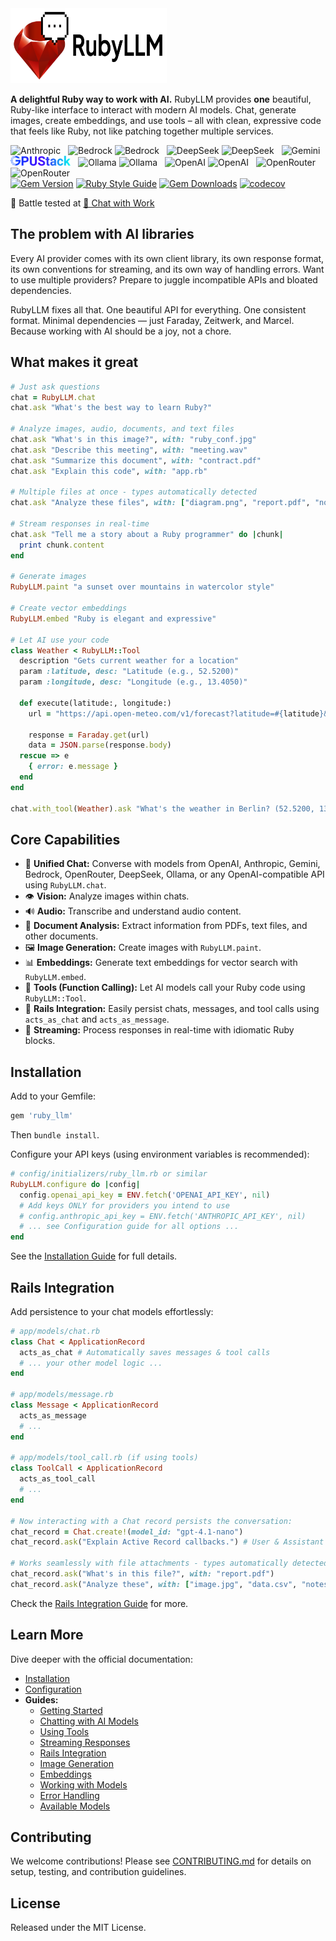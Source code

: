<img src="/docs/assets/images/logotype.svg" alt="RubyLLM" height="120" width="250">

**A delightful Ruby way to work with AI.** RubyLLM provides **one** beautiful, Ruby-like interface to interact with modern AI models. Chat, generate images, create embeddings, and use tools – all with clean, expressive code that feels like Ruby, not like patching together multiple services.

<div class="provider-icons">
  <img src="https://registry.npmmirror.com/@lobehub/icons-static-svg/latest/files/icons/anthropic-text.svg" alt="Anthropic" class="logo-small">
  &nbsp;
  <img src="https://registry.npmmirror.com/@lobehub/icons-static-svg/latest/files/icons/bedrock-color.svg" alt="Bedrock" class="logo-medium">
  <img src="https://registry.npmmirror.com/@lobehub/icons-static-svg/latest/files/icons/bedrock-text.svg" alt="Bedrock" class="logo-small">
  &nbsp;
  <img src="https://registry.npmmirror.com/@lobehub/icons-static-svg/latest/files/icons/deepseek-color.svg" alt="DeepSeek" class="logo-medium">
  <img src="https://registry.npmmirror.com/@lobehub/icons-static-svg/latest/files/icons/deepseek-text.svg" alt="DeepSeek" class="logo-small">
  &nbsp;
  <img src="https://registry.npmmirror.com/@lobehub/icons-static-svg/latest/files/icons/gemini-brand-color.svg" alt="Gemini" class="logo-large">
  <br>
  <img src="https://raw.githubusercontent.com/gpustack/gpustack/main/docs/assets/gpustack-logo.png" alt="GPUStack" class="logo-medium" height="16">
  &nbsp;
  <img src="https://registry.npmmirror.com/@lobehub/icons-static-svg/latest/files/icons/ollama.svg" alt="Ollama" class="logo-medium">
  <img src="https://registry.npmmirror.com/@lobehub/icons-static-svg/latest/files/icons/ollama-text.svg" alt="Ollama" class="logo-medium">
  &nbsp;
  <img src="https://registry.npmmirror.com/@lobehub/icons-static-svg/latest/files/icons/openai.svg" alt="OpenAI" class="logo-medium">
  <img src="https://registry.npmmirror.com/@lobehub/icons-static-svg/latest/files/icons/openai-text.svg" alt="OpenAI" class="logo-medium">
  &nbsp;
  <img src="https://registry.npmmirror.com/@lobehub/icons-static-svg/latest/files/icons/openrouter.svg" alt="OpenRouter" class="logo-medium">
  <img src="https://registry.npmmirror.com/@lobehub/icons-static-svg/latest/files/icons/openrouter-text.svg" alt="OpenRouter" class="logo-small">
  &nbsp;
</div>

<div class="badge-container">
  <a href="https://badge.fury.io/rb/ruby_llm"><img src="https://badge.fury.io/rb/ruby_llm.svg" alt="Gem Version" /></a>
  <a href="https://github.com/testdouble/standard"><img src="https://img.shields.io/badge/code_style-standard-brightgreen.svg" alt="Ruby Style Guide" /></a>
  <a href="https://rubygems.org/gems/ruby_llm"><img alt="Gem Downloads" src="https://img.shields.io/gem/dt/ruby_llm"></a>
  <a href="https://codecov.io/gh/crmne/ruby_llm"><img src="https://codecov.io/gh/crmne/ruby_llm/branch/main/graph/badge.svg" alt="codecov" /></a>
</div>

🤺 Battle tested at [💬 Chat with Work](https://chatwithwork.com)

## The problem with AI libraries

Every AI provider comes with its own client library, its own response format, its own conventions for streaming, and its own way of handling errors. Want to use multiple providers? Prepare to juggle incompatible APIs and bloated dependencies.

RubyLLM fixes all that. One beautiful API for everything. One consistent format. Minimal dependencies — just Faraday, Zeitwerk, and Marcel. Because working with AI should be a joy, not a chore.

## What makes it great

```ruby
# Just ask questions
chat = RubyLLM.chat
chat.ask "What's the best way to learn Ruby?"

# Analyze images, audio, documents, and text files
chat.ask "What's in this image?", with: "ruby_conf.jpg"
chat.ask "Describe this meeting", with: "meeting.wav"
chat.ask "Summarize this document", with: "contract.pdf"
chat.ask "Explain this code", with: "app.rb"

# Multiple files at once - types automatically detected
chat.ask "Analyze these files", with: ["diagram.png", "report.pdf", "notes.txt"]

# Stream responses in real-time
chat.ask "Tell me a story about a Ruby programmer" do |chunk|
  print chunk.content
end

# Generate images
RubyLLM.paint "a sunset over mountains in watercolor style"

# Create vector embeddings
RubyLLM.embed "Ruby is elegant and expressive"

# Let AI use your code
class Weather < RubyLLM::Tool
  description "Gets current weather for a location"
  param :latitude, desc: "Latitude (e.g., 52.5200)"
  param :longitude, desc: "Longitude (e.g., 13.4050)"

  def execute(latitude:, longitude:)
    url = "https://api.open-meteo.com/v1/forecast?latitude=#{latitude}&longitude=#{longitude}&current=temperature_2m,wind_speed_10m"

    response = Faraday.get(url)
    data = JSON.parse(response.body)
  rescue => e
    { error: e.message }
  end
end

chat.with_tool(Weather).ask "What's the weather in Berlin? (52.5200, 13.4050)"
```

## Core Capabilities

*   💬 **Unified Chat:** Converse with models from OpenAI, Anthropic, Gemini, Bedrock, OpenRouter, DeepSeek, Ollama, or any OpenAI-compatible API using `RubyLLM.chat`.
*   👁️ **Vision:** Analyze images within chats.
*   🔊 **Audio:** Transcribe and understand audio content.
*   📄 **Document Analysis:** Extract information from PDFs, text files, and other documents.
*   🖼️ **Image Generation:** Create images with `RubyLLM.paint`.
*   📊 **Embeddings:** Generate text embeddings for vector search with `RubyLLM.embed`.
*   🔧 **Tools (Function Calling):** Let AI models call your Ruby code using `RubyLLM::Tool`.
*   🚂 **Rails Integration:** Easily persist chats, messages, and tool calls using `acts_as_chat` and `acts_as_message`.
*   🌊 **Streaming:** Process responses in real-time with idiomatic Ruby blocks.

## Installation

Add to your Gemfile:
```ruby
gem 'ruby_llm'
```
Then `bundle install`.

Configure your API keys (using environment variables is recommended):
```ruby
# config/initializers/ruby_llm.rb or similar
RubyLLM.configure do |config|
  config.openai_api_key = ENV.fetch('OPENAI_API_KEY', nil)
  # Add keys ONLY for providers you intend to use
  # config.anthropic_api_key = ENV.fetch('ANTHROPIC_API_KEY', nil)
  # ... see Configuration guide for all options ...
end
```
See the [Installation Guide](https://rubyllm.com/installation) for full details.

## Rails Integration

Add persistence to your chat models effortlessly:

```ruby
# app/models/chat.rb
class Chat < ApplicationRecord
  acts_as_chat # Automatically saves messages & tool calls
  # ... your other model logic ...
end

# app/models/message.rb
class Message < ApplicationRecord
  acts_as_message
  # ...
end

# app/models/tool_call.rb (if using tools)
class ToolCall < ApplicationRecord
  acts_as_tool_call
  # ...
end

# Now interacting with a Chat record persists the conversation:
chat_record = Chat.create!(model_id: "gpt-4.1-nano")
chat_record.ask("Explain Active Record callbacks.") # User & Assistant messages saved

# Works seamlessly with file attachments - types automatically detected
chat_record.ask("What's in this file?", with: "report.pdf")
chat_record.ask("Analyze these", with: ["image.jpg", "data.csv", "notes.txt"])
```
Check the [Rails Integration Guide](https://rubyllm.com/guides/rails) for more.

## Learn More

Dive deeper with the official documentation:

-   [Installation](https://rubyllm.com/installation)
-   [Configuration](https://rubyllm.com/configuration)
-   **Guides:**
    -   [Getting Started](https://rubyllm.com/guides/getting-started)
    -   [Chatting with AI Models](https://rubyllm.com/guides/chat)
    -   [Using Tools](https://rubyllm.com/guides/tools)
    -   [Streaming Responses](https://rubyllm.com/guides/streaming)
    -   [Rails Integration](https://rubyllm.com/guides/rails)
    -   [Image Generation](https://rubyllm.com/guides/image-generation)
    -   [Embeddings](https://rubyllm.com/guides/embeddings)
    -   [Working with Models](https://rubyllm.com/guides/models)
    -   [Error Handling](https://rubyllm.com/guides/error-handling)
    -   [Available Models](https://rubyllm.com/guides/available-models)

## Contributing

We welcome contributions! Please see [CONTRIBUTING.md](CONTRIBUTING.md) for details on setup, testing, and contribution guidelines.

## License

Released under the MIT License.